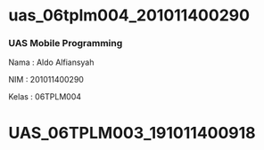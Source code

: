 # uas_06tplm004_201011400290

<h3>UAS Mobile Programming</h3>

<p>Nama  : Aldo Alfiansyah</p>
<p>NIM   : 201011400290</p>
<p>Kelas : 06TPLM004</p>

# UAS_06TPLM003_191011400918
